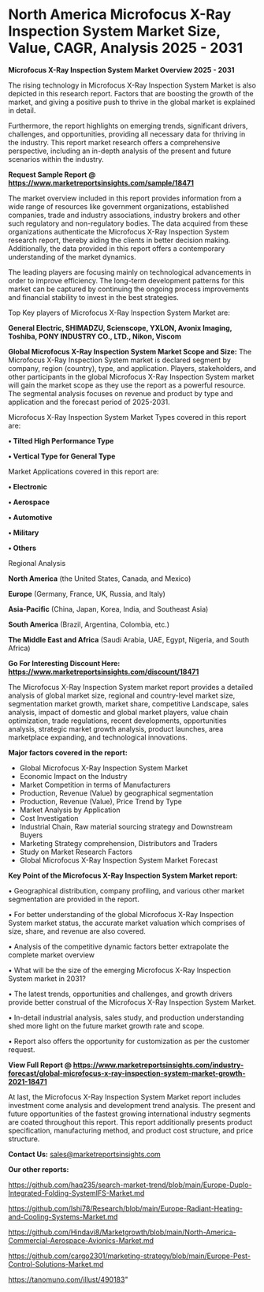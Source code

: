 # North America Microfocus X-Ray Inspection System Market Size, Value, CAGR, Analysis 2025 - 2031

<Strong> Microfocus X-Ray Inspection System Market Overview 2025 - 2031</strong>

The rising technology in Microfocus X-Ray Inspection System Market is also depicted in this research report. Factors that are boosting the growth of the market, and giving a positive push to thrive in the global market is explained in detail.

Furthermore, the report highlights on emerging trends, significant drivers, challenges, and opportunities, providing all necessary data for thriving in the industry. This report market research offers a comprehensive perspective, including an in-depth analysis of the present and future scenarios within the industry.

<strong>Request Sample Report @ <a href=https://www.marketreportsinsights.com/sample/18471>https://www.marketreportsinsights.com/sample/18471</a></strong>

The market overview included in this report provides information from a wide range of resources like government organizations, established companies, trade and industry associations, industry brokers and other such regulatory and non-regulatory bodies. The data acquired from these organizations authenticate the Microfocus X-Ray Inspection System research report, thereby aiding the clients in better decision making. Additionally, the data provided in this report offers a contemporary understanding of the market dynamics.

The leading players are focusing mainly on technological advancements in order to improve efficiency. The long-term development patterns for this market can be captured by continuing the ongoing process improvements and financial stability to invest in the best strategies.

Top Key players of Microfocus X-Ray Inspection System Market are:

<strong>General Electric, SHIMADZU, Scienscope, YXLON, Avonix Imaging, Toshiba, PONY INDUSTRY CO., LTD., Nikon, Viscom</strong>

<strong><b>Global Microfocus X-Ray Inspection System Market Scope and Size:</b></strong>
The Microfocus X-Ray Inspection System market is declared segment by company, region (country), type, and application. Players, stakeholders, and other participants in the global Microfocus X-Ray Inspection System market will gain the market scope as they use the report as a powerful resource. The segmental analysis focuses on revenue and product by type and application and the forecast period of 2025-2031.

Microfocus X-Ray Inspection System Market Types covered in this report are:

<strong>• Tilted High Performance Type

• Vertical Type for General Type</strong>

Market Applications covered in this report are:

<strong>• Electronic

• Aerospace

• Automotive

• Military

• Others</strong> 

Regional Analysis

<strong>North America</strong> (the United States, Canada, and Mexico)

<strong>Europe</strong> (Germany, France, UK, Russia, and Italy)

<strong>Asia-Pacific</strong> (China, Japan, Korea, India, and Southeast Asia)

<strong>South America</strong> (Brazil, Argentina, Colombia, etc.)

<strong>The Middle East and Africa</strong> (Saudi Arabia, UAE, Egypt, Nigeria, and South Africa)

<strong>Go For Interesting Discount Here: <a href=https://www.marketreportsinsights.com/discount/18471>https://www.marketreportsinsights.com/discount/18471</a></strong>

The Microfocus X-Ray Inspection System market report provides a detailed analysis of global market size, regional and country-level market size, segmentation market growth, market share, competitive Landscape, sales analysis, impact of domestic and global market players, value chain optimization, trade regulations, recent developments, opportunities analysis, strategic market growth analysis, product launches, area marketplace expanding, and technological innovations.

<strong><b>Major factors covered in the report:</b></strong>
<ul>
  <li>Global Microfocus X-Ray Inspection System Market </li>
  <li>Economic Impact on the Industry</li>
  <li>Market Competition in terms of Manufacturers</li>
  <li>Production, Revenue (Value) by geographical segmentation</li>
  <li>Production, Revenue (Value), Price Trend by Type</li>
  <li>Market Analysis by Application</li>
  <li>Cost Investigation</li>
  <li>Industrial Chain, Raw material sourcing strategy and Downstream Buyers</li>
  <li>Marketing Strategy comprehension, Distributors and Traders</li>
  <li>Study on Market Research Factors</li>
  <li>Global Microfocus X-Ray Inspection System Market Forecast</li>
</ul>

<strong><b>Key Point of the Microfocus X-Ray Inspection System Market report:</b></strong>

• Geographical distribution, company profiling, and various other market segmentation are provided in the report.

• For better understanding of the global Microfocus X-Ray Inspection System market status, the accurate market valuation which comprises of size, share, and revenue are also covered.

• Analysis of the competitive dynamic factors better extrapolate the complete market overview

• What will be the size of the emerging Microfocus X-Ray Inspection System market in 2031?

• The latest trends, opportunities and challenges, and growth drivers provide better construal of the Microfocus X-Ray Inspection System Market.

• In-detail industrial analysis, sales study, and production understanding shed more light on the future market growth rate and scope.

• Report also offers the opportunity for customization as per the customer request.

<strong><b>View Full Report @ <a href=https://www.marketreportsinsights.com/industry-forecast/global-microfocus-x-ray-inspection-system-market-growth-2021-18471>https://www.marketreportsinsights.com/industry-forecast/global-microfocus-x-ray-inspection-system-market-growth-2021-18471</a></b></strong>


At last, the Microfocus X-Ray Inspection System Market report includes investment come analysis and development trend analysis. The present and future opportunities of the fastest growing international industry segments are coated throughout this report. This report additionally presents product specification, manufacturing method, and product cost structure, and price structure.

<strong>Contact Us:</strong>
sales@marketreportsinsights.com

<strong>Our other reports:</strong>

<a href=https://github.com/haq235/search-market-trend/blob/main/Europe-Duplo-Integrated-Folding-SystemIFS-Market.md>https://github.com/haq235/search-market-trend/blob/main/Europe-Duplo-Integrated-Folding-SystemIFS-Market.md</a>

<a href=https://github.com/Ishi78/Research/blob/main/Europe-Radiant-Heating-and-Cooling-Systems-Market.md>https://github.com/Ishi78/Research/blob/main/Europe-Radiant-Heating-and-Cooling-Systems-Market.md</a>

<a href=https://github.com/Hindavi8/Marketgrowth/blob/main/North-America-Commercial-Aerospace-Avionics-Market.md>https://github.com/Hindavi8/Marketgrowth/blob/main/North-America-Commercial-Aerospace-Avionics-Market.md</a>

<a href=https://github.com/cargo2301/marketing-strategy/blob/main/Europe-Pest-Control-Solutions-Market.md>https://github.com/cargo2301/marketing-strategy/blob/main/Europe-Pest-Control-Solutions-Market.md</a>

<a href=https://tanomuno.com/illust/490183>https://tanomuno.com/illust/490183</a>"

